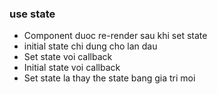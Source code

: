 ### use state
- Component duoc re-render sau khi set state
- initial state chi dung cho lan dau
- Set state voi callback
- Initial state voi callback
- Set state la thay the state bang gia tri moi